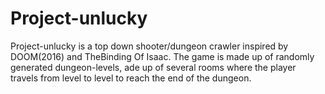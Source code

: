 # Project-unlucky

Project-unlucky is a top down shooter/dungeon crawler inspired by DOOM(2016) and TheBinding Of Isaac. The game is made up of randomly generated dungeon-levels, ade up of several rooms where the player travels from level to level to reach the end of the dungeon.
